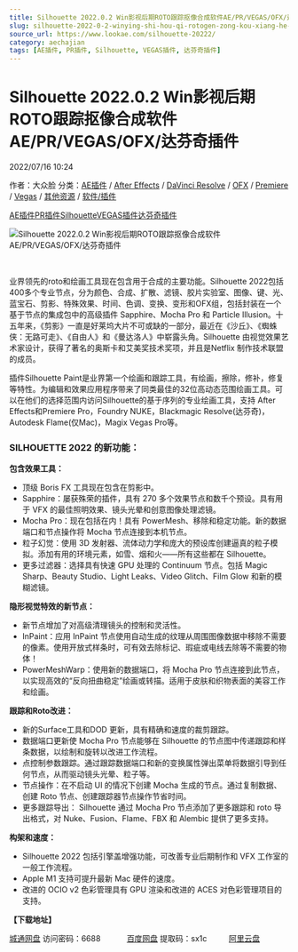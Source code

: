 ```yaml
---
title: Silhouette 2022.0.2 Win影视后期ROTO跟踪抠像合成软件AE/PR/VEGAS/OFX/达芬奇插件
slug: silhouette-2022-0-2-winying-shi-hou-qi-rotogen-zong-kou-xiang-he-cheng-ruan-jian-ae-pr-vegas-ofx-da-fen-qi-cha-jian
source_url: https://www.lookae.com/silhouette-20222/
category: aechajian
tags: [AE插件, PR插件, Silhouette, VEGAS插件, 达芬奇插件]
---
```

# Silhouette 2022.0.2 Win影视后期ROTO跟踪抠像合成软件AE/PR/VEGAS/OFX/达芬奇插件

2022/07/16 10:24

作者：大众脸
分类：[AE插件](https://www.lookae.com/after-effects/aechajian/) / [After Effects](https://www.lookae.com/after-effects/) / [DaVinci Resolve](https://www.lookae.com/qitarjcj/resolvezy/) / [OFX](https://www.lookae.com/qitarjcj/ofxzy/) / [Premiere](https://www.lookae.com/qitarjcj/premierezy/) / [Vegas](https://www.lookae.com/qitarjcj/vegaszy/) / [其他资源](https://www.lookae.com/qitarjcj/otherzy/) / [软件/插件](https://www.lookae.com/qitarjcj/)

[AE插件](https://www.lookae.com/tag/ae%e6%8f%92%e4%bb%b6/)[PR插件](https://www.lookae.com/tag/pr%e6%8f%92%e4%bb%b6/)[Silhouette](https://www.lookae.com/tag/silhouette/)[VEGAS插件](https://www.lookae.com/tag/vegas%e6%8f%92%e4%bb%b6/)[达芬奇插件](https://www.lookae.com/tag/%e8%be%be%e8%8a%ac%e5%a5%87%e6%8f%92%e4%bb%b6/)

![Silhouette 2022.0.2 Win影视后期ROTO跟踪抠像合成软件AE/PR/VEGAS/OFX/达芬奇插件](https://www.lookae.com/wp-content/uploads/2022/06/Silhouette-2022.jpg "Silhouette 2022.0.2 Win影视后期ROTO跟踪抠像合成软件AE/PR/VEGAS/OFX/达芬奇插件-LookAE.com")

[﻿﻿﻿](https://cloud.video.taobao.com//play/u/705956171/p/1/e/6/t/1/363083205749.mp4)

业界领先的roto和绘画工具现在包含用于合成的主要功能。Silhouette 2022包括400多个专业节点，分为颜色、合成、扩散、滤镜、胶片实验室、图像、键、光、蓝宝石、剪影、特殊效果、时间、色调、变换、变形和OFX组，包括封装在一个基于节点的集成包中的高级插件 Sapphire、Mocha Pro 和 Particle Illusion。十五年来，《剪影》一直是好莱坞大片不可或缺的一部分，最近在《沙丘》、《蜘蛛侠：无路可走》、《自由人》和《曼达洛人》中崭露头角。Silhouette 由视觉效果艺术家设计，获得了著名的奥斯卡和艾美奖技术奖项，并且是Netflix 制作技术联盟的成员。

插件Silhouette Paint是业界第一个绘画和跟踪工具，有绘画，擦除，修补，修复等特性。为编辑和效果应用程序带来了同类最佳的32位高动态范围绘画工具。可以在他们的选择范围内访问Silhouette的基于序列的专业绘画工具，支持 After Effects和Premiere Pro，Foundry NUKE，Blackmagic Resolve(达芬奇)，Autodesk Flame(仅Mac)，Magix Vegas Pro等。

### SILHOUETTE 2022 的新功能：

**包含效果工具：**

* 顶级 Boris FX 工具现在包含在剪影中。
* Sapphire：屡获殊荣的插件，具有 270 多个效果节点和数千个预设。具有用于 VFX 的最佳照明效果、镜头光晕和创意图像处理滤镜。
* Mocha Pro：现在包括在内！具有 PowerMesh、移除和稳定功能。新的数据端口和节点操作将 Mocha 节点连接到本机节点。
* 粒子幻觉：使用 3D 发射器、流体动力学和庞大的预设库创建逼真的粒子模拟。添加有用的环境元素，如雪、烟和火——所有这些都在 Silhouette。
* 更多过滤器：选择具有快速 GPU 处理的 Continuum 节点。包括 Magic Sharp、Beauty Studio、Light Leaks、Video Glitch、Film Glow 和新的模糊滤镜。

**隐形视觉特效的新节点：**

* 新节点增加了对高级清理镜头的控制和灵活性。
* InPaint：应用 InPaint 节点使用自动生成的纹理从周围图像数据中移除不需要的像素。使用开放式样条时，可有效去除标记、瑕疵或电线去除等不需要的物体！
* PowerMeshWarp：使用新的数据端口，将 Mocha Pro 节点连接到此节点，以实现高效的“反向扭曲稳定”绘画或转描。适用于皮肤和织物表面的美容工作和绘画。

**跟踪和Roto改进：**

* 新的Surface工具和DOD 更新，具有精确和速度的裁剪跟踪。
* 数据端口更新使 Mocha Pro 节点能够在 Silhouette 的节点图中传递跟踪和样条数据，以绘制和旋转以改进工作流程。
* 点控制参数跟踪。通过跟踪数据端口和新的变换属性弹出菜单将数据引导到任何节点，从而驱动镜头光晕、粒子等。
* 节点操作：在不启动 UI 的情况下创建 Mocha 生成的节点。通过复制数据、创建 Roto 节点、创建跟踪器节点操作节省时间。
* 更多跟踪导出： Silhouette 通过 Mocha Pro 节点添加了更多跟踪和 roto 导出格式，对 Nuke、Fusion、Flame、FBX 和 Alembic 提供了更多支持。

**构架和速度：**

* Silhouette 2022 包括引擎盖增强功能，可改善专业后期制作和 VFX 工作室的一般工作流程。
* Apple M1 支持可提升最新 Mac 硬件的速度。
* 改进的 OCIO v2 色彩管理具有 GPU 渲染和改进的 ACES 对色彩管理项目的支持。

**【下载地址】**

[城通网盘](https://url70.ctfile.com/f/2827370-616424548-ce42e7?p=4431) 访问密码：6688            [百度网盘](https://pan.baidu.com/s/1oskFr-TuZKrH9jhxcnV0Lw?pwd=sx1c) 提取码：sx1c          [阿里云盘](https://www.aliyundrive.com/s/w3Jf4mgwZyZ)

